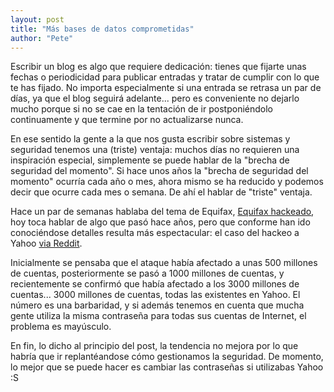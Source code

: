 ```yaml
---
layout: post
title: "Más bases de datos comprometidas"
author: "Pete"
---
```


Escribir un blog es algo que requiere dedicación: tienes que fijarte unas fechas o periodicidad para publicar entradas y tratar de cumplir con lo que te has fijado. No importa especialmente si una entrada se retrasa un par de días, ya que el blog seguirá adelante... pero es conveniente no dejarlo mucho porque si no se cae en la tentación de ir postponiéndolo continuamente y que termine por no actualizarse nunca.

En ese sentido la gente a la que nos gusta escribir sobre sistemas y seguridad tenemos una (triste) ventaja: muchos días no requieren una inspiración especial, simplemente se puede hablar de la "brecha de seguridad del momento". Si hace unos años la "brecha de seguridad del momento" ocurría cada año o mes, ahora mismo se ha reducido y podemos decir que ocurre cada mes o semana. De ahí el hablar de "triste" ventaja. 

Hace un par de semanas hablaba del tema de Equifax, [Equifax hackeado](https://livefromsec.github.io/2017-09-08/equifax-hackeado), hoy toca hablar de algo que pasó hace años, pero que conforme han ido conociéndose detalles resulta más espectacular: el caso del hackeo a Yahoo [via Reddit](https://www.reddit.com/r/news/comments/743cwg/yahoo_just_said_every_single_account_was_affected).

Inicialmente se pensaba que el ataque había afectado a unas 500 millones de cuentas, posteriormente se pasó a 1000 millones de cuentas, y recientemente se confirmó que había afectado a los 3000 millones de cuentas... 3000 millones de cuentas, todas las existentes en Yahoo. El número es una barbaridad, y si además tenemos en cuenta que mucha gente utiliza la misma contraseña para todas sus cuentas de Internet, el problema es mayúsculo.

En fin, lo dicho al principio del post, la tendencia no mejora por lo que habría que ir replantéandose cómo gestionamos la seguridad. De momento, lo mejor que se puede hacer es cambiar las contraseñas si utilizabas Yahoo :S
